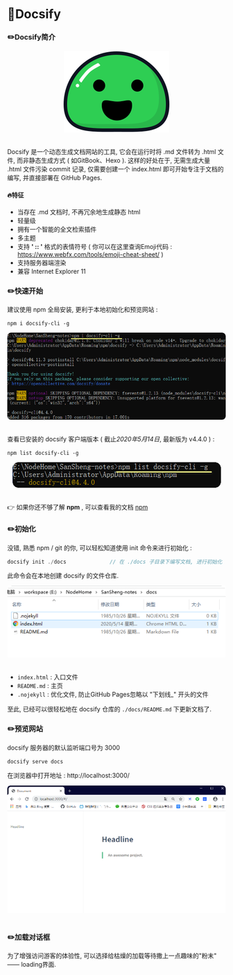 #  📔Docsify

###  ✏️Docsify简介

<div align="center"> <img src="imgs\docsify.svg" width=""> </div><br>

Docsify 是一个动态生成文档网站的工具, 它会在运行时将 .md 文件转为 .html 文件, 而非静态生成方式 ( 如GitBook、Hexo ). 这样的好处在于, 无需生成大量 .html 文件污染 commit 记录, 仅需要创建一个 index.html 即可开始专注于文档的编写, 并直接部署在 GitHub Pages.

#### 🔥特征

- 当存在 .md 文档时, 不再冗余地生成静态 html
- 轻量级
- 拥有一个智能的全文检索插件
- 多主题
- 支持 **' :<emoji>: '** 格式的表情符号 ( 你可以在这里查询Emoji代码 : https://www.webfx.com/tools/emoji-cheat-sheet/ ) 
- 支持服务器端渲染
- 兼容 Internet Explorer 11



### ✏️快速开始

建议使用 npm 全局安装, 更利于本地初始化和预览网站 :

```
npm i docsify-cli -g
```

<div align="center"> <img src="imgs\docsify01.png" width=""> </div><br>

查看已安装的 docsify 客户端版本 ( 截止*2020年5月14日*, 最新版为 v4.4.0 ) :

```
npm list docsify-cli -g
```

<div align="center"> <img src="imgs\docsify02.png"> </div><br>

:point_right: 如果你还不够了解 **npm** , 可以查看我的文档 [npm]( Nodejs入门.md )



### ✏️初始化

没错, 熟悉 npm / git 的你, 可以轻松知道使用 init 命令来进行初始化 : 

```java
docsify init ./docs              // 在 ./docs 子目录下编写文档, 进行初始化
```

此命令会在本地创建 docsify 的文件仓库.

<div align="center"> <img src="imgs\docsify03.png"> </div><br>

- `index.html` : 入口文件
- `README.md` : 主页
- `.nojekyll` : 优化文件, 防止GitHub Pages忽略以 "下划线_" 开头的文件

至此, 已经可以很轻松地在 docsify 仓库的 `./docs/README.md` 下更新文档了. 



### ✏️预览网站

docsify 服务器的默认监听端口号为 3000

```
docsify serve docs
```

在浏览器中打开地址 : http://localhost:3000/ 

<div align="center"> <img src="imgs\docsify04.png"> </div><br>



### ✏️加载对话框

为了增强访问游客的体验性, 可以选择给枯燥的加载等待撒上一点趣味的"粉末" —— loading界面.